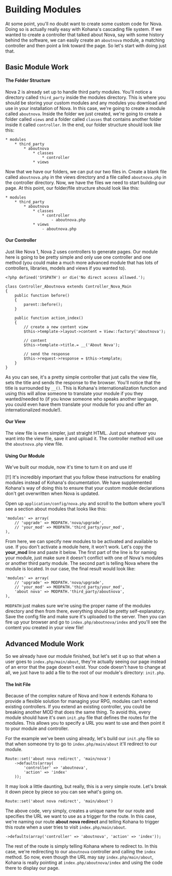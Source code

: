 # Building Modules

At some point, you'll no doubt want to create some custom code for Nova. Doing so is actually really easy with Kohana's cascading file system. If we wanted to create a controller that talked about Nova, say with some history behind the software, we can easily create an <code>aboutnova</code> module, a matching controller and then point a link toward the page. So let's start with doing just that.

## Basic Module Work

#### The Folder Structure

Nova 2 is already set up to handle third party modules. You'll notice a directory called <code>third\_party</code> inside the modules directory. This is where you should be storing your custom modules and any modules you download and use in your installation of Nova. In this case, we're going to create a module called <code>aboutnova</code>. Inside the folder we just created, we're going to create a folder called <code>views</code> and a folder called <code>classes</code> that contains another folder inside it called <code>controller</code>. In the end, our folder structure should look like this:

	* modules
		* third_party
			* aboutnova
				* classes
					* controller
				* views
				
Now that we have our folders, we can put our two files in. Create a blank file called <code>aboutnova.php</code> in the views directory and a file called <code>aboutnova.php</code> in the controller directory. Now, we have the files we need to start building our page. At this point, our folder/file structure should look like this:

	* modules
		* third_party
			* aboutnova
				* classes
					* controller
						- aboutnova.php
				* views
					- aboutnova.php

#### Our Controller

Just like Nova 1, Nova 2 uses controllers to generate pages. Our module here is going to be pretty simple and only use one controller and one method (you could make a much more advanced module that has lots of controllers, libraries, models and views if you wanted to).

<pre><code>&lt;?php defined('SYSPATH') or die('No direct access allowed.');

class Controller_Aboutnova extends Controller_Nova_Main
{
	public function before()
	{
		parent::before();
	}
	
	public function action_index()
	{
		// create a new content view
		$this->template->layout->content = View::factory('aboutnova');
		
		// content
		$this->template->title.= __('About Nova');
		
		// send the response
		$this->request->response = $this->template;
	}
}</code></pre>

As you can see, it's a pretty simple controller that just calls the view file, sets the title and sends the response to the browser. You'll notice that the title is surrounded by <code>__()</code>. This is Kohana's internationalization function and using this will allow someone to translate your module if you they wanted/needed to (if you know someone who speaks another language, you could even have them translate your module for you and offer an internationalized module!).

#### Our View

The view file is even simpler, just straight HTML. Just put whatever you want into the view file, save it and upload it. The controller method will use the <code>aboutnova.php</code> view file.

#### Using Our Module

We've built our module, now it's time to turn it on and use it!

[!!] It's incredibly important that you follow these instructions for enabling modules instead of Kohana's documentation. We have supplemented Kohana's way of doing this to ensure that your custom module declarations don't get overwritten when Nova is updated.

Open up <code>application/config/nova.php</code> and scroll to the bottom where you'll see a section about modules that looks like this:

<pre><code>'modules' => array(
	// 'upgrade' => MODPATH.'nova/upgrade',
	// 'your_mod' => MODPATH.'third_party/your_mod',
),</code></pre>

From here, we can specify new modules to be activated and available to use. If you don't activate a module here, it won't work. Let's copy the __your\_mod__ line and paste it below. The first part of the line is for naming your module, just make sure it doesn't conflict with one of Nova's modules or another third party module. The second part is telling Nova where the module is located. In our case, the final result would look like:

<pre><code>'modules' => array(
	// 'upgrade' => MODPATH.'nova/upgrade',
	// 'your_mod' => MODPATH.'third_party/your_mod',
	'about nova' => MODPATH.'third_party/aboutnova',
),</code></pre>

<code>MODPATH</code> just makes sure we're using the proper name of the modules directory and then from there, everything should be pretty self-explanatory. Save the config file and make sure it's uploaded to the server. Then you can fire up your browser and go to <code>index.php/aboutnova/index</code> and you'll see the content you created in your view file!

## Advanced Module Work

So we already have our module finished, but let's set it up so that when a user goes to <code>index.php/main/about</code>, they're actually seeing our page instead of an error that the page doesn't exist. Your code doesn't have to change at all, we just have to add a file to the root of our module's directory: <code>init.php</code>.

#### The Init File

Because of the complex nature of Nova and how it extends Kohana to provide a flexible solution for managing your RPG, modules can't extend existing controllers. If you extend an existing controller, you could be breaking another MOD that does the same thing. To avoid this, every module should have it's own <code>init.php</code> file that defines the routes for the modules. This allows you to specify a URL you want to use and then point it to your module and controller.

For the example we've been using already, let's build our <code>init.php</code> file so that when someone try to go to <code>index.php/main/about</code> it'll redirect to our module.

<pre><code>Route::set('about nova redirect', 'main/nova')
	->defaults(array(
		'controller' => 'aboutnova',
		'action' => 'index'
	));</code></pre>
	
It may look a little daunting, but really, this is a very simple route. Let's break it down piece by piece so you can see what's going on.

<pre><code>Route::set('about nova redirect', 'main/about')</code></pre>

The above code, very simply, creates a unique name for our route and specifies the URL we want to use as a trigger for the route. In this case, we're naming our route __about nova redirect__ and telling Kohana to trigger this route when a user tries to visit <code>index.php/main/about</code>.

<pre><code>->defaults(array('controller' => 'aboutnova', 'action' => 'index'));</code></pre>

The rest of the route is simply telling Kohana where to redirect to. In this case, we're redirecting to our <code>aboutnova</code> controller and calling the <code>index</code> method. So now, even though the URL may say <code>index.php/main/about</code>, Kohana is really pointing at <code>index.php/aboutnova/index</code> and using the code there to display our page.